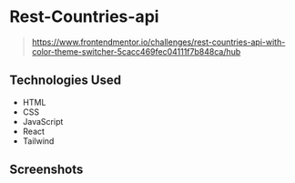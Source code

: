 # Rest-Countries-api
> https://www.frontendmentor.io/challenges/rest-countries-api-with-color-theme-switcher-5cacc469fec04111f7b848ca/hub

## Technologies Used
- HTML
- CSS
- JavaScript
- React
- Tailwind

## Screenshots
